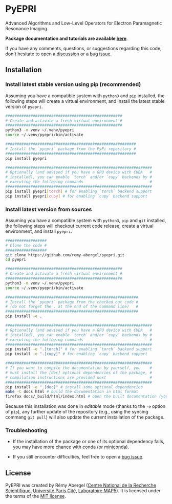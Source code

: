 # PyEPRI

Advanced Algorithms and Low-Level Operators for Electron Paramagnetic
Resonance Imaging.

**Package documentation and tutorials are available
[here](https://pyepri.math.cnrs.fr/)**.

If you have any comments, questions, or suggestions regarding this
code, don't hesitate to open a
[discussion](https://github.com/remy-abergel/pyepri/discussions) or a
[bug issue](https://github.com/remy-abergel/pyepri/issues). 

## Installation
### Install latest stable version using pip (recommended)

Assuming you have a compatible system with `python3` and `pip`
installed, the following steps will create a virtual environment, and
install the latest stable version of `pyepri`.

```bash
###################################################
# Create and activate a fresh virtual environment #
###################################################
python3 -m venv ~/.venv/pyepri
source ~/.venv/pyepri/bin/activate

#########################################################
# Install the `pyepri` package from the PyPi repository #
#########################################################
pip install pyepri

################################################################
# Optionally (and advised if you have a GPU device with CUDA   #
# installed), you can enable `torch` and/or `cupy` backends by #
# executing the following commands                             #
################################################################
pip install pyepri[torch] # for enabling `torch` backend support
pip install pyepri[cupy] # for enabling `cupy` backend support
```

### Install latest version from sources

Assuming you have a compatible system with `python3`, `pip` and `git`
installed, the following steps will checkout current code release,
create a virtual environment, and install `pyepri`.

```bash
##################
# Clone the code #
##################
git clone https://github.com/remy-abergel/pyepri.git
cd pyepri

###################################################
# Create and activate a fresh virtual environment #
###################################################
python3 -m venv ~/.venv/pyepri
source ~/.venv/pyepri/bin/activate

##########################################################
# Install the `pyepri` package from the checked out code #
# (do not forget the . at the end of the command line)   #
##########################################################
pip install -e .

################################################################
# Optionally (and advised if you have a GPU device with CUDA   #
# installed), you can enable `torch` and/or `cupy` backends by #
# executing the following commands                             #
################################################################
pip install -e ".[torch]" # for enabling `torch` backend support
pip install -e ".[cupy]" # for enabling `cupy` backend support

################################################################
# If you want to compile the documentation by yourself, you    #
# must install the [doc] optional dependencies of the package, #
# compilation instructions are provided next                   #
################################################################
pip install -e ".[doc]" # install some optional dependencies
make -C docs html # build the documentation in html format
firefox docs/_build/html/index.html # open the built documentation (you can replace firefox by any other browser)
```

Because this installation was done in *editable* mode (thanks to the
``-e`` option of ``pip``), any further update of the repository (e.g.,
using the syncing commang ``git pull``) will also update the current
installation of the package.

### Troubleshooting

+ If the installation of the package or one of its optional dependency
  fails, you may have more chance with
  [conda](https://anaconda.org/anaconda/conda) (or
  [miniconda](https://docs.anaconda.com/miniconda/miniconda-install/)).

+ If you still encounter difficulties, feel free to open a [bug
  issue](https://github.com/remy-abergel/pyepri/issues).

## License

PyEPRI was created by Rémy Abergel ([Centre National de la Recherche
Scientifique](https://www.cnrs.fr/fr), [Université Paris
Cité](https://u-paris.fr/), [Laboratoire
MAP5](https://map5.mi.parisdescartes.fr/)). It is licensed under the
terms of the [MIT license](LICENSE).
